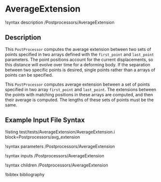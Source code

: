 # AverageExtension

!syntax description /Postprocessors/AverageExtension

## Description

This `PostProcessor` computes the average extension between two sets of points specified in two arrays defined with the `first_point` and `last_point` parameters. The point positions account for the current displacements, so this distance will evolve over time for a deforming body. If the separation between two specific points is desired, single points rather than a arrays of points can be specified.

This `PostProcessor` computes average extension between a set of points specified in two array `first_point` and `last_point`. The extensions between the points with matching positions in these arrays are computed, and then their average is computed. The lengths of these sets of points must be the same.

## Example Input File Syntax

!listing test/tests/AverageExtension/AverageExtension.i block=Postprocessors/avg_extension

!syntax parameters /Postprocessors/AverageExtension

!syntax inputs /Postprocessors/AverageExtension

!syntax children /Postprocessors/AverageExtension

!bibtex bibliography
